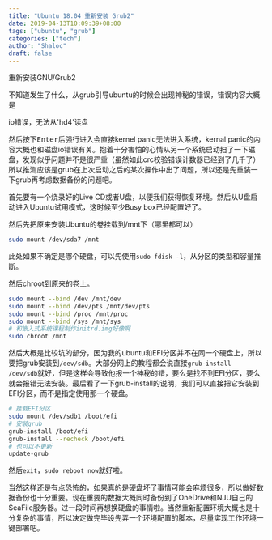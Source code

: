 ```yaml
---
title: "Ubuntu 18.04 重新安装 Grub2"
date: 2019-04-13T10:09:39+08:00
tags: ["ubuntu", "grub"]
categories: ["tech"]
author: "Shaloc"
draft: false
---
```


重新安装GNU/Grub2

<!--more-->

不知道发生了什么，从grub引导ubuntu的时候会出现神秘的错误，错误内容大概是

<link rel="stylesheet" href="/bwbox.css">
<div class="box box-info">
<i class="bwicon-info"> </i>
io错误，无法从'hd4'读盘
</div>

然后按下<kbd>Enter</kbd>后强行进入会直接kernel panic无法进入系统，kernal panic的内容大概也和磁盘io错误有关。抱着十分害怕的心情从另一个系统启动扫了一下磁盘，发现似乎问题并不是很严重（虽然如此crc校验错误计数器已经到了几千了）所以推测应该是grub在上次启动之后的某次操作中出了问题，所以还是先重装一下grub再考虑数据备份的问题吧。

首先要有一个烧录好的Live CD或者U盘，以便我们获得恢复环境。然后从U盘启动进入Ubuntu试用模式，这时候至少Busy box已经配置好了。

然后先把原来安装Ubuntu的卷挂载到/mnt下（哪里都可以）

```bash
sudo mount /dev/sda7 /mnt
```

此处如果不确定是哪个硬盘，可以先使用`sudo fdisk -l`，从分区的类型和容量推断。

然后chroot到原来的卷上。

```bash
sudo mount --bind /dev /mnt/dev
sudo mount --bind /dev/pts /mnt/dev/pts
sudo mount --bind /proc /mnt/proc
sudo mount --bind /sys /mnt/sys
# 和嵌入式系统课程制作initrd.img好像啊
sudo chroot /mnt
```

然后大概是比较坑的部分，因为我的ubuntu和EFI分区并不在同一个硬盘上，所以要把grub安装到`/dev/sdb`。大部分网上的教程都会说直接`grub-install /dev/sdb`就好，但是这样会导致他报一个神秘的错，要么是找不到EFI分区，要么就会报错无法安装。最后看了一下grub-install的说明，我们可以直接把它安装到EFI分区，而不是指定使用那一个硬盘。

```bash
# 挂载EFI分区
sudo mount /dev/sdb1 /boot/efi
# 安装grub
grub-install /boot/efi
grub-install --recheck /boot/efi
# 也可以不更新
update-grub
```
然后`exit`，`sudo reboot now`就好啦。

当然这样还是有点恐怖的，如果真的是硬盘坏了事情可能会麻烦很多，所以做好数据备份也十分重要。现在重要的数据大概同时备份到了OneDrive和NJU自己的SeaFile服务器。过一段时间再想换硬盘的事情啦。当然重新配置环境大概也是十分复杂的事情，所以决定做完毕设先弄一个环境配置的脚本，尽量实现工作环境一键部署吧。
